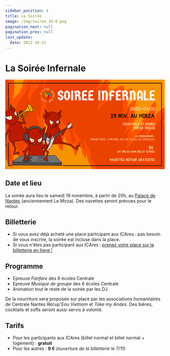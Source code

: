 ```yaml
---
sidebar_position: 4
title: La Soirée
image: /img/soiree_16-9.png
pagination_next: null
pagination_prev: null
last_update:
  date: 2022-10-31
---
```


# La Soirée Infernale

![](/img/soiree_16-9.png)

## Date et lieu

La soirée aura lieu le samedi 19 novembre, à partir de 20h, au [Palace de Nantes](https://goo.gl/maps/PKjtoVaEG5AGyMXT8)
(anciennement Le Mirza). Des navettes seront prévues pour le retour.

## Billetterie

* Si vous avez déjà acheté une place participant aux ICAres : pas besoin de vous inscrire, la soirée est incluse dans la place.
* Si vous n'êtes pas participant aux ICAres : [prenez votre place sur la billetterie en ligne !](https://www.helloasso.com/associations/association-culturelle-de-l-ecole-centrale-de-nantes/evenements/soiree-infernale-icares)

## Programme

* Epreuve *Fanfare* des 6 écoles Centrale
* Epreuve *Musique de groupe* des 6 écoles Centrale
* Animation tout le reste de la soirée par les DJ

De la nourriture sera proposée sur place par les associations humanitaires de
Centrale Nantes *Récup'Eau Vietnam* et *Take my Andes*. Des bières, cocktails
et softs seront aussi servis à volonté.

## Tarifs

* Pour les participants aux ICAres (billet normal et billet normal + logement) : **gratuit**
* Pour les autres : **9 €** *(ouverture de la billetterie le 7/11)*